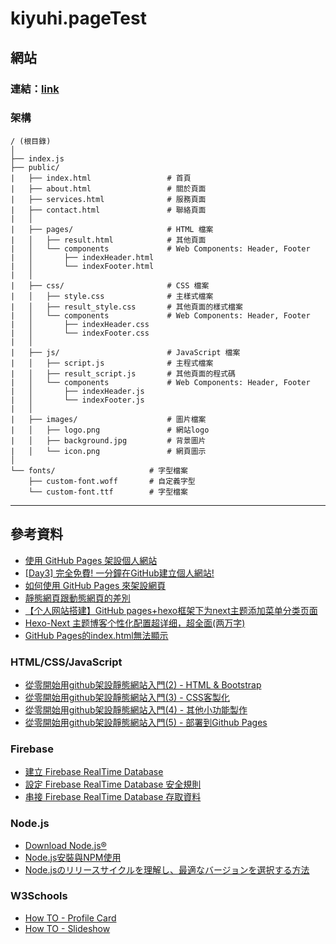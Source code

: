 # kiyuhi.pageTest
## 網站
### 連結：[link](https://touhou-kiyuhi.github.io/kiyuhi.pageTest/)
### 架構
```
/ (根目錄)
│
├── index.js
├── public/
|   ├── index.html                 # 首頁
|   ├── about.html                 # 關於頁面
|   ├── services.html              # 服務頁面
|   ├── contact.html               # 聯絡頁面
|   │
|   ├── pages/                     # HTML 檔案
|   │   ├── result.html            # 其他頁面
|   │   └── components             # Web Components: Header, Footer
|   │       ├── indexHeader.html    
|   │       └── indexFooter.html  
|   │
|   ├── css/                       # CSS 檔案
|   │   ├── style.css              # 主樣式檔案
|   │   ├── result_style.css       # 其他頁面的樣式檔案
|   │   └── components             # Web Components: Header, Footer
|   │       ├── indexHeader.css    
|   │       └── indexFooter.css    
|   │
|   ├── js/                        # JavaScript 檔案
|   │   ├── script.js              # 主程式檔案
|   │   ├── result_script.js       # 其他頁面的程式碼
|   │   └── components             # Web Components: Header, Footer
|   │       ├── indexHeader.js    
|   │       └── indexFooter.js    
|   │
|   ├── images/                    # 圖片檔案
|   │   ├── logo.png               # 網站logo
|   │   ├── background.jpg         # 背景圖片
|   │   └── icon.png               # 網頁圖示
│
└── fonts/                     # 字型檔案
    ├── custom-font.woff       # 自定義字型
    └── custom-font.ttf        # 字型檔案
```
---
## 參考資料
* [使用 GitHub Pages 架設個人網站](https://hackmd.io/@flagmaker/BkvQphP65)
* [[Day3] 完全免費! 一分鐘在GitHub建立個人網站!](https://ithelp.ithome.com.tw/articles/10259505)
* [如何使用 GitHub Pages 來架設網頁](https://lawrencechuang760223.medium.com/%E5%A6%82%E4%BD%95%E4%BD%BF%E7%94%A8-github-pages-%E4%BE%86%E6%9E%B6%E8%A8%AD%E7%B6%B2%E9%A0%81-662a089f4e4)
* [靜態網頁跟動態網頁的差別](https://eugene87222.github.io/2017/10/07/20171007-build-own-website/)
* [【个人网站搭建】GitHub pages+hexo框架下为next主题添加菜单分类页面](https://blog.csdn.net/wangqingchuan92/article/details/111933517)
* [Hexo-Next 主题博客个性化配置超详细，超全面(两万字)](https://blog.csdn.net/as480133937/article/details/100138838)
* [GitHub Pages的index.html無法顯示](https://siongui.github.io/zh/2017/03/13/github-pages-index-html-not-working/)
### HTML/CSS/JavaScript
* [從零開始用github架設靜態網站入門(2) - HTML & Bootstrap](https://ithelp.ithome.com.tw/articles/10257535)
* [從零開始用github架設靜態網站入門(3) - CSS客製化](https://ithelp.ithome.com.tw/articles/10257578)
* [從零開始用github架設靜態網站入門(4) - 其他小功能製作](https://ithelp.ithome.com.tw/articles/10257581)
* [從零開始用github架設靜態網站入門(5) - 部署到Github Pages](https://ithelp.ithome.com.tw/articles/10257673)
### Firebase
* [建立 Firebase RealTime Database](https://steam.oxxostudio.tw/category/python/example/firebase-1.html)
* [設定 Firebase RealTime Database 安全規則](https://steam.oxxostudio.tw/category/python/example/firebase-2.html)
* [串接 Firebase RealTime Database 存取資料](https://steam.oxxostudio.tw/category/python/example/firebase-3.html)
### Node.js
* [Download Node.js®](https://nodejs.org/en/download/)
* [Node.js安裝與NPM使用](https://easonwang.gitbook.io/class)
* [Node.jsのリリースサイクルを理解し、最適なバージョンを選択する方法](https://dev.classmethod.jp/articles/nodejs-release-choice/)
### W3Schools
* [How TO - Profile Card](https://www.w3schools.com/howto/howto_css_profile_card.asp)
* [How TO - Slideshow](https://www.w3schools.com/howto/howto_js_slideshow.asp)